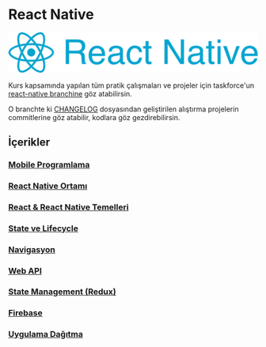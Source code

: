 # React Native

![logo](https://github.com/Kodluyoruz/taskforce/blob/main/react-native/figures/logo_01.png)


Kurs kapsamında yapılan tüm pratik çalışmaları ve projeler için taskforce'un [react-native branchine](https://github.com/Kodluyoruz/taskforce/tree/react-native) göz atabilirsin.

O branchte ki [CHANGELOG](https://github.com/Kodluyoruz/taskforce/blob/react-native/CHANGELOG.md) dosyasından geliştirilen alıştırma projelerin commitlerine göz atabilir, kodlara göz gezdirebilirsin.

## İçerikler

### [Mobile Programlama](mobil_programlama/)

### [React Native Ortamı](react_native_ortami/)

### [React & React Native Temelleri](react_ve_react_native_temelleri/)

### [State ve Lifecycle](state_ve_lifecycle/)

### [Navigasyon](navigasyon/)

### [Web API](web_api/)

### [State Management (Redux)](state_management/)

### [Firebase](firebase/)

### [Uygulama Dağıtma](uygulama_dagtma/)

